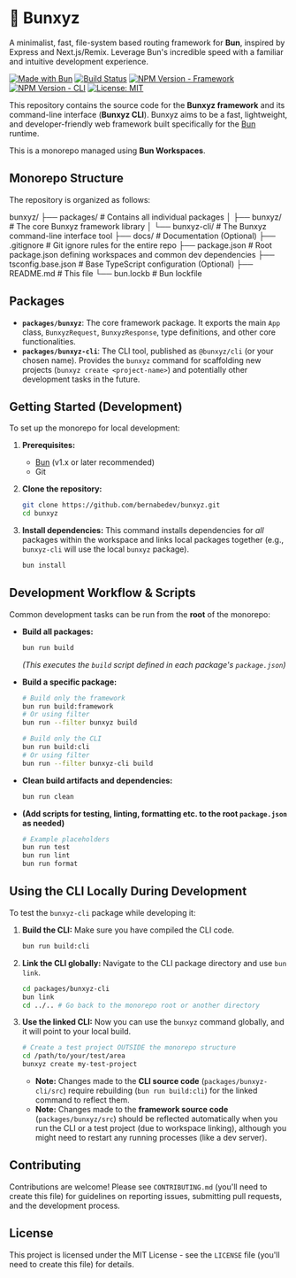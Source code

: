 # 🦊 Bunxyz

A minimalist, fast, file-system based routing framework for **Bun**, inspired by Express and Next.js/Remix. Leverage Bun's incredible speed with a familiar and intuitive development experience.

[![Made with Bun](https://img.shields.io/badge/Made%20with-Bun-yellow.svg)](https://bun.sh)
[![Build Status](https://img.shields.io/github/actions/workflow/status/bernabedev/bunxyz/ci.yml?branch=main)](https://github.com/bernabedev/bunxyz/actions)
[![NPM Version - Framework](https://img.shields.io/npm/v/bunxyz.svg)](https://www.npmjs.com/package/bunxyz) <!-- Placeholder -->
[![NPM Version - CLI](https://img.shields.io/npm/v/@bunxyz/cli.svg)](https://www.npmjs.com/package/@bunxyz/cli) <!-- Placeholder -->
[![License: MIT](https://img.shields.io/badge/License-MIT-yellow.svg)](https://opensource.org/licenses/MIT) <!-- Adjust if needed -->

This repository contains the source code for the **Bunxyz framework** and its command-line interface (**Bunxyz CLI**). Bunxyz aims to be a fast, lightweight, and developer-friendly web framework built specifically for the [Bun](https://bun.sh/) runtime.

This is a monorepo managed using **Bun Workspaces**.

## Monorepo Structure

The repository is organized as follows:

bunxyz/
├── packages/ # Contains all individual packages
│ ├── bunxyz/ # The core Bunxyz framework library
│ └── bunxyz-cli/ # The Bunxyz command-line interface tool
├── docs/ # Documentation (Optional)
├── .gitignore # Git ignore rules for the entire repo
├── package.json # Root package.json defining workspaces and common dev dependencies
├── tsconfig.base.json # Base TypeScript configuration (Optional)
├── README.md # This file
└── bun.lockb # Bun lockfile

## Packages

- **`packages/bunxyz`**: The core framework package. It exports the main `App` class, `BunxyzRequest`, `BunxyzResponse`, type definitions, and other core functionalities.
- **`packages/bunxyz-cli`**: The CLI tool, published as `@bunxyz/cli` (or your chosen name). Provides the `bunxyz` command for scaffolding new projects (`bunxyz create <project-name>`) and potentially other development tasks in the future.

## Getting Started (Development)

To set up the monorepo for local development:

1.  **Prerequisites:**

    - [Bun](https://bun.sh/docs/installation) (v1.x or later recommended)
    - Git

2.  **Clone the repository:**

    ```bash
    git clone https://github.com/bernabedev/bunxyz.git
    cd bunxyz
    ```

3.  **Install dependencies:**
    This command installs dependencies for _all_ packages within the workspace and links local packages together (e.g., `bunxyz-cli` will use the local `bunxyz` package).
    ```bash
    bun install
    ```

## Development Workflow & Scripts

Common development tasks can be run from the **root** of the monorepo:

- **Build all packages:**

  ```bash
  bun run build
  ```

  _(This executes the `build` script defined in each package's `package.json`)_

- **Build a specific package:**

  ```bash
  # Build only the framework
  bun run build:framework
  # Or using filter
  bun run --filter bunxyz build

  # Build only the CLI
  bun run build:cli
  # Or using filter
  bun run --filter bunxyz-cli build
  ```

- **Clean build artifacts and dependencies:**

  ```bash
  bun run clean
  ```

- **(Add scripts for testing, linting, formatting etc. to the root `package.json` as needed)**
  ```bash
  # Example placeholders
  bun run test
  bun run lint
  bun run format
  ```

## Using the CLI Locally During Development

To test the `bunxyz-cli` package while developing it:

1.  **Build the CLI:** Make sure you have compiled the CLI code.

    ```bash
    bun run build:cli
    ```

2.  **Link the CLI globally:** Navigate to the CLI package directory and use `bun link`.

    ```bash
    cd packages/bunxyz-cli
    bun link
    cd ../.. # Go back to the monorepo root or another directory
    ```

3.  **Use the linked CLI:** Now you can use the `bunxyz` command globally, and it will point to your local build.

    ```bash
    # Create a test project OUTSIDE the monorepo structure
    cd /path/to/your/test/area
    bunxyz create my-test-project
    ```

    - **Note:** Changes made to the **CLI source code** (`packages/bunxyz-cli/src`) require rebuilding (`bun run build:cli`) for the linked command to reflect them.
    - **Note:** Changes made to the **framework source code** (`packages/bunxyz/src`) should be reflected automatically when you run the CLI or a test project (due to workspace linking), although you might need to restart any running processes (like a dev server).

## Contributing

Contributions are welcome! Please see `CONTRIBUTING.md` (you'll need to create this file) for guidelines on reporting issues, submitting pull requests, and the development process.

## License

This project is licensed under the MIT License - see the `LICENSE` file (you'll need to create this file) for details.
